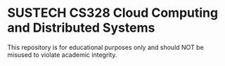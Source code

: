 # SUSTECH CS328 Cloud Computing and Distributed Systems
This repository is for educational purposes only and should NOT be misused to violate academic integrity.
